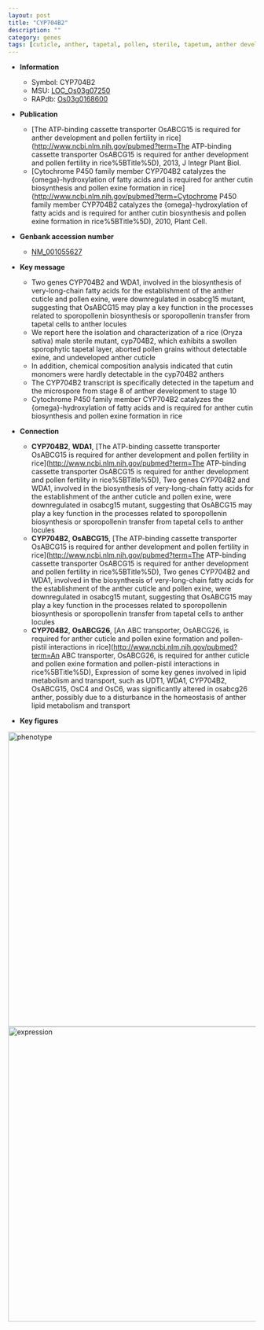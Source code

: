 ```yaml
---
layout: post
title: "CYP704B2"
description: ""
category: genes
tags: [cuticle, anther, tapetal, pollen, sterile, tapetum, anther development, cutin, grain, microspore]
---
```


* **Information**  
    + Symbol: CYP704B2  
    + MSU: [LOC_Os03g07250](http://rice.plantbiology.msu.edu/cgi-bin/ORF_infopage.cgi?orf=LOC_Os03g07250)  
    + RAPdb: [Os03g0168600](http://rapdb.dna.affrc.go.jp/viewer/gbrowse_details/irgsp1?name=Os03g0168600)  

* **Publication**  
    + [The ATP-binding cassette transporter OsABCG15 is required for anther development and pollen fertility in rice](http://www.ncbi.nlm.nih.gov/pubmed?term=The ATP-binding cassette transporter OsABCG15 is required for anther development and pollen fertility in rice%5BTitle%5D), 2013, J Integr Plant Biol.
    + [Cytochrome P450 family member CYP704B2 catalyzes the {omega}-hydroxylation of fatty acids and is required for anther cutin biosynthesis and pollen exine formation in rice](http://www.ncbi.nlm.nih.gov/pubmed?term=Cytochrome P450 family member CYP704B2 catalyzes the {omega}-hydroxylation of fatty acids and is required for anther cutin biosynthesis and pollen exine formation in rice%5BTitle%5D), 2010, Plant Cell.

* **Genbank accession number**  
    + [NM_001055627](http://www.ncbi.nlm.nih.gov/nuccore/NM_001055627)

* **Key message**  
    + Two genes CYP704B2 and WDA1, involved in the biosynthesis of very-long-chain fatty acids for the establishment of the anther cuticle and pollen exine, were downregulated in osabcg15 mutant, suggesting that OsABCG15 may play a key function in the processes related to sporopollenin biosynthesis or sporopollenin transfer from tapetal cells to anther locules
    + We report here the isolation and characterization of a rice (Oryza sativa) male sterile mutant, cyp704B2, which exhibits a swollen sporophytic tapetal layer, aborted pollen grains without detectable exine, and undeveloped anther cuticle
    + In addition, chemical composition analysis indicated that cutin monomers were hardly detectable in the cyp704B2 anthers
    + The CYP704B2 transcript is specifically detected in the tapetum and the microspore from stage 8 of anther development to stage 10
    + Cytochrome P450 family member CYP704B2 catalyzes the {omega}-hydroxylation of fatty acids and is required for anther cutin biosynthesis and pollen exine formation in rice

* **Connection**  
    + __CYP704B2__, __WDA1__, [The ATP-binding cassette transporter OsABCG15 is required for anther development and pollen fertility in rice](http://www.ncbi.nlm.nih.gov/pubmed?term=The ATP-binding cassette transporter OsABCG15 is required for anther development and pollen fertility in rice%5BTitle%5D), Two genes CYP704B2 and WDA1, involved in the biosynthesis of very-long-chain fatty acids for the establishment of the anther cuticle and pollen exine, were downregulated in osabcg15 mutant, suggesting that OsABCG15 may play a key function in the processes related to sporopollenin biosynthesis or sporopollenin transfer from tapetal cells to anther locules
    + __CYP704B2__, __OsABCG15__, [The ATP-binding cassette transporter OsABCG15 is required for anther development and pollen fertility in rice](http://www.ncbi.nlm.nih.gov/pubmed?term=The ATP-binding cassette transporter OsABCG15 is required for anther development and pollen fertility in rice%5BTitle%5D), Two genes CYP704B2 and WDA1, involved in the biosynthesis of very-long-chain fatty acids for the establishment of the anther cuticle and pollen exine, were downregulated in osabcg15 mutant, suggesting that OsABCG15 may play a key function in the processes related to sporopollenin biosynthesis or sporopollenin transfer from tapetal cells to anther locules
    + __CYP704B2__, __OsABCG26__, [An ABC transporter, OsABCG26, is required for anther cuticle and pollen exine formation and pollen-pistil interactions in rice](http://www.ncbi.nlm.nih.gov/pubmed?term=An ABC transporter, OsABCG26, is required for anther cuticle and pollen exine formation and pollen-pistil interactions in rice%5BTitle%5D), Expression of some key genes involved in lipid metabolism and transport, such as UDT1, WDA1, CYP704B2, OsABCG15, OsC4 and OsC6, was significantly altered in osabcg26 anther, possibly due to a disturbance in the homeostasis of anther lipid metabolism and transport

* **Key figures**  
<img src="https://funricegenes.github.io/images/CYP704B2.pheno.png" alt="phenotype"  style="width: 600px;"/>

<img src="https://funricegenes.github.io/images/CYP704B2.exp.png" alt="expression"  style="width: 600px;"/>


